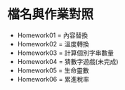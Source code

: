 # 檔名與作業對照 
* Homework01 = 內容替換
* Homework02 = 溫度轉換
* Homework03 = 計算個別字串數量
* Homework04 = 猜數字遊戲(未完成)
* Homework05 = 生命靈數
* Homework06 = 累進稅率

